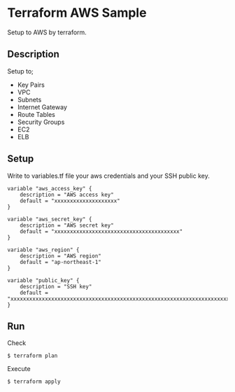 Terraform AWS Sample
====

Setup to AWS by terraform.

## Description

Setup to;

- Key Pairs
- VPC
- Subnets
- Internet Gateway
- Route Tables
- Security Groups
- EC2
- ELB

## Setup

Write to variables.tf file your aws credentials and your SSH public key.

```
variable "aws_access_key" {
    description = "AWS access key"
    default = "xxxxxxxxxxxxxxxxxxxx"
}

variable "aws_secret_key" {
    description = "AWS secret key"
    default = "xxxxxxxxxxxxxxxxxxxxxxxxxxxxxxxxxxxxxxxx"
}

variable "aws_region" {
    description = "AWS region"
    default = "ap-northeast-1"
}

variable "public_key" {
    description = "SSH key"
    default = "xxxxxxxxxxxxxxxxxxxxxxxxxxxxxxxxxxxxxxxxxxxxxxxxxxxxxxxxxxxxxxxxxxxxxxxxxxxxxxxxxxxxxxxxxxxxxxxxxxxxxxxxxxxxxxxxxxxxxxxxxxxxxxxxxxxxxxxxxxxxxxxxxxxxxxxxxxxxxxxxxxxxxxxxxxxxxxxxxxxxxxxxxxxxxxxxxxxxxxxxxxxxxxxxxxxxxxxxxxxxxxxxxxxxxxxxxxxxxxxxxxxxxxxxxxxxxxxxxxxxxxxxxxxxxxxxxxxxxxxxxxxxxxxxxxxxxxxxxxxxxxxxxxxxxxxxxxxxxxxxxxxxxxxxxxxxxxxxxxxxxxxxxxxxxxxxxxxxxxxxxxxxxxxxxxxxxxxxxxxx"
}
```

## Run

Check

```
$ terraform plan
```

Execute

```
$ terraform apply
```
